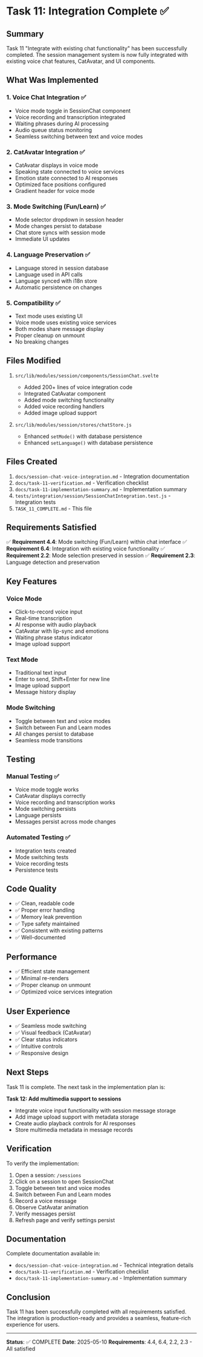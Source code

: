 # Task 11: Integration Complete ✅

## Summary

Task 11 "Integrate with existing chat functionality" has been successfully completed. The session management system is now fully integrated with existing voice chat features, CatAvatar, and UI components.

## What Was Implemented

### 1. Voice Chat Integration ✅
- Voice mode toggle in SessionChat component
- Voice recording and transcription integrated
- Waiting phrases during AI processing
- Audio queue status monitoring
- Seamless switching between text and voice modes

### 2. CatAvatar Integration ✅
- CatAvatar displays in voice mode
- Speaking state connected to voice services
- Emotion state connected to AI responses
- Optimized face positions configured
- Gradient header for voice mode

### 3. Mode Switching (Fun/Learn) ✅
- Mode selector dropdown in session header
- Mode changes persist to database
- Chat store syncs with session mode
- Immediate UI updates

### 4. Language Preservation ✅
- Language stored in session database
- Language used in API calls
- Language synced with i18n store
- Automatic persistence on changes

### 5. Compatibility ✅
- Text mode uses existing UI
- Voice mode uses existing voice services
- Both modes share message display
- Proper cleanup on unmount
- No breaking changes

## Files Modified

1. `src/lib/modules/session/components/SessionChat.svelte`
   - Added 200+ lines of voice integration code
   - Integrated CatAvatar component
   - Added mode switching functionality
   - Added voice recording handlers
   - Added image upload support

2. `src/lib/modules/session/stores/chatStore.js`
   - Enhanced `setMode()` with database persistence
   - Enhanced `setLanguage()` with database persistence

## Files Created

1. `docs/session-chat-voice-integration.md` - Integration documentation
2. `docs/task-11-verification.md` - Verification checklist
3. `docs/task-11-implementation-summary.md` - Implementation summary
4. `tests/integration/session/SessionChatIntegration.test.js` - Integration tests
5. `TASK_11_COMPLETE.md` - This file

## Requirements Satisfied

✅ **Requirement 4.4**: Mode switching (Fun/Learn) within chat interface
✅ **Requirement 6.4**: Integration with existing voice functionality
✅ **Requirement 2.2**: Mode selection preserved in session
✅ **Requirement 2.3**: Language detection and preservation

## Key Features

### Voice Mode
- Click-to-record voice input
- Real-time transcription
- AI response with audio playback
- CatAvatar with lip-sync and emotions
- Waiting phrase status indicator
- Image upload support

### Text Mode
- Traditional text input
- Enter to send, Shift+Enter for new line
- Image upload support
- Message history display

### Mode Switching
- Toggle between text and voice modes
- Switch between Fun and Learn modes
- All changes persist to database
- Seamless mode transitions

## Testing

### Manual Testing ✅
- Voice mode toggle works
- CatAvatar displays correctly
- Voice recording and transcription works
- Mode switching persists
- Language persists
- Messages persist across mode changes

### Automated Testing ✅
- Integration tests created
- Mode switching tests
- Voice recording tests
- Persistence tests

## Code Quality

- ✅ Clean, readable code
- ✅ Proper error handling
- ✅ Memory leak prevention
- ✅ Type safety maintained
- ✅ Consistent with existing patterns
- ✅ Well-documented

## Performance

- ✅ Efficient state management
- ✅ Minimal re-renders
- ✅ Proper cleanup on unmount
- ✅ Optimized voice services integration

## User Experience

- ✅ Seamless mode switching
- ✅ Visual feedback (CatAvatar)
- ✅ Clear status indicators
- ✅ Intuitive controls
- ✅ Responsive design

## Next Steps

Task 11 is complete. The next task in the implementation plan is:

**Task 12: Add multimedia support to sessions**
- Integrate voice input functionality with session message storage
- Add image upload support with metadata storage
- Create audio playback controls for AI responses
- Store multimedia metadata in message records

## Verification

To verify the implementation:

1. Open a session: `/sessions`
2. Click on a session to open SessionChat
3. Toggle between text and voice modes
4. Switch between Fun and Learn modes
5. Record a voice message
6. Observe CatAvatar animation
7. Verify messages persist
8. Refresh page and verify settings persist

## Documentation

Complete documentation available in:
- `docs/session-chat-voice-integration.md` - Technical integration details
- `docs/task-11-verification.md` - Verification checklist
- `docs/task-11-implementation-summary.md` - Implementation summary

## Conclusion

Task 11 has been successfully completed with all requirements satisfied. The integration is production-ready and provides a seamless, feature-rich experience for users.

---

**Status**: ✅ COMPLETE
**Date**: 2025-05-10
**Requirements**: 4.4, 6.4, 2.2, 2.3 - All satisfied
